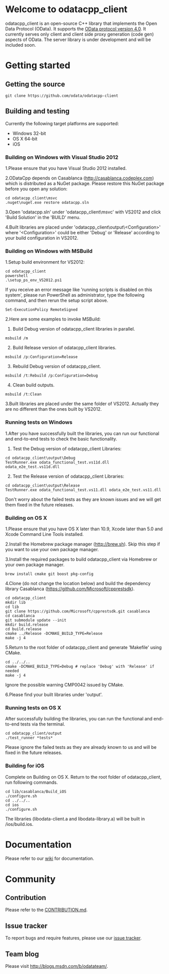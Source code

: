 # Welcome to odatacpp_client
odatacpp_client is an open-source C++ library that implements the Open Data Protocol (OData). It supports the [OData protocol version 4.0](http://docs.oasis-open.org/odata/odata/v4.0/os/part1-protocol/odata-v4.0-os-part1-protocol.html). It currently serves only client and client side proxy generation (code gen) aspects of OData. The server library is under development and will be included soon.

# Getting started

## Getting the source

    git clone https://github.com/odata/odatacpp-client

## Building and testing

Currently the following target platforms are supported:

  * Windows 32-bit
  * OS X 64-bit
  * iOS

### Building on Windows with Visual Studio 2012

1.Please ensure that you have Visual Studio 2012 installed.

2.ODataCpp depends on Casablanca (http://casablanca.codeplex.com) which is distributed as a NuGet package.
  Please restore this NuGet package before you open any solution:

    cd odatacpp_client\msvc
    .nuget\nuget.exe restore odatacpp.sln

3.Open 'odatacpp.sln' under 'odatacpp_client\msvc' with VS2012 and click 'Build Solution' in the 'BUILD' menu.

4.Built libraries are placed under 'odatacpp_client\output\\\<Configuration\>' where '\<Configuration\>' could be either 'Debug' or 'Release' according to your build configuration in VS2012.

### Building on Windows with MSBuild

1.Setup build environment for VS2012:

    cd odatacpp_client
    powershell
    .\setup_ps_env_VS2012.ps1

   If you receive an error message like 'running scripts is disabled on this system', please run PowerShell as administrator, type the following command, and then rerun the setup script above.

    Set-ExecutionPolicy RemoteSigned

2.Here are some examples to invoke MSBuild:

   1) Build Debug version of odatacpp_client libraries in parallel.

    msbuild /m

   2) Build Release version of odatacpp_client libraries.

    msbuild /p:Configuration=Release

   3) Rebuild Debug version of odatacpp_client.

    msbuild /t:Rebuild /p:Configuration=Debug

   4) Clean build outputs.

    msbuild /t:Clean

3.Built libraries are placed under the same folder of VS2012. Actually they are no different than the ones built by VS2012.

### Running tests on Windows

1.After you have successfully built the libraries, you can run our functional and end-to-end tests to check the basic functionality.

  1) Test the Debug version of odatacpp_client Libraries:

    cd odatacpp_client\output\Debug
    TestRunner.exe odata_functional_test.vs11d.dll odata_e2e_test.vs11d.dll

  2) Test the Release version of odatacpp_client Libraries:

    cd odatacpp_client\output\Release
    TestRunner.exe odata_functional_test.vs11.dll odata_e2e_test.vs11.dll

  Don't worry about the failed tests as they are known issues and we will get them fixed in the future releases.

### Building on OS X

1.Please ensure that you have OS X later than 10.9, Xcode later than 5.0 and Xcode Command Line Tools installed.

2.Install the Homebrew package manager (http://brew.sh). Skip this step if you want to use your own package manager.

3.Install the required packages to build odatacpp_client via Homebrew or your own package manager.

    brew install cmake git boost pkg-config

4.Clone (do not change the location below) and build the dependency library Casablanca (https://github.com/Microsoft/cpprestsdk).

    cd odatacpp_client
    mkdir lib
    cd lib
    git clone https://github.com/Microsoft/cpprestsdk.git casablanca
    cd casablanca
    git submodule update --init
    mkdir build.release
    cd build.release
    cmake ../Release -DCMAKE_BUILD_TYPE=Release
    make -j 4

5.Return to the root folder of odatacpp_client and generate 'Makefile' using CMake.

    cd ../../..
    cmake -DCMAKE_BUILD_TYPE=Debug # replace 'Debug' with 'Release' if needed
    make -j 4

  Ignore the possible warning CMP0042 issued by CMake.

6.Please find your built libraries under 'output'.

### Running tests on OS X

After successfully building the libraries, you can run the functional and end-to-end tests via the terminal.

    cd odatacpp_client/output
    ./test_runner *tests*

Please ignore the failed tests as they are already known to us and will be fixed in the future releases.

### Building for iOS

Complete on Building on OS X. Return to the root folder of odatacpp_client, run following commands.


    cd lib/casablanca/Build_iOS
    ./configure.sh
    cd ../../..
    cd ios
    ./configure.sh

The libraries (libodata-client.a and libodata-library.a) will be built in /ios/build.ios.

# Documentation
Please refer to our [wiki](https://github.com/OData/odatacpp_client/wiki) for documentation.

# Community
## Contribution
Please refer to the [CONTRIBUTION.md](https://github.com/OData/odatacpp_client/blob/master/CONTRIBUTING.md).
## Issue tracker
To report bugs and require features, please use our [issue tracker](https://github.com/OData/odatacpp_client/issues?state=open).

## Team blog
Please visit http://blogs.msdn.com/b/odatateam/.
